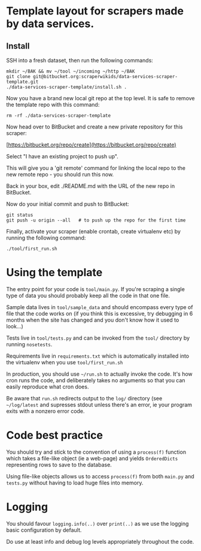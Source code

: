 # Template layout for scrapers made by data services.

## Install

SSH into a fresh dataset, then run the following commands:

    mkdir ~/BAK && mv ~/tool ~/incoming ~/http ~/BAK
    git clone git@bitbucket.org:scraperwikids/data-services-scraper-template.git
    ./data-services-scraper-template/install.sh .

Now you have a brand new local git repo at the top level. It is safe to remove
the template repo with this command:

    rm -rf ./data-services-scraper-template

Now head over to BitBucket and create a new private repository for this
scraper:

[https://bitbucket.org/repo/create](https://bitbucket.org/repo/create)

Select "I have an existing project to push up".

This will give you a 'git remote' command for linking the local repo to the
new remote repo - you should run this now.

Back in your box, edit ./README.md with the URL of the new repo in BitBucket.

Now do your initial commit and push to BitBucket:

    git status
    git push -u origin --all   # to push up the repo for the first time

Finally, activate your scraper (enable crontab, create virtualenv etc) by
running the following command:

    ./tool/first_run.sh

# Using the template

The entry point for your code is ``tool/main.py``. If you're scraping a single
type of data you should probably keep all the code in that one file.

Sample data lives in ``tool/sample_data`` and should encompass every type of
file that the code works on (if you think this is excessive, try debugging in
6 months when the site has changed and you don't know how it used to look...)

Tests live in ``tool/tests.py`` and can be invoked from the ``tool/`` directory
by running ``nosetests``.

Requirements live in ``requirements.txt`` which is automatically installed into
the virtualenv when you use ``tool/first_run.sh``

In production, you should use ``~/run.sh`` to actually invoke the code. It's
how cron runs the code, and deliberately takes no arguments so that you can
easily reproduce what cron does.

Be aware that ``run.sh`` redirects output to the ``log/`` directory (see
``~/log/latest`` and supresses stdout unless there's an error, ie your
program exits with a nonzero error code.

# Code best practice

You should try and stick to the convention of using a ``process(f)`` function
which takes a file-like object (ie a web-page) and yields ``OrderedDicts``
representing rows to save to the database.

Using file-like objects allows us to access ``process(f)`` from both 
``main.py`` and ``tests.py`` without having to load huge files into memory.

# Logging

You should favour ``logging.info(..)`` over ``print(..)`` as we use the logging
basic configuration by default.

Do use at least info and debug log levels appropriately throughout the code.
